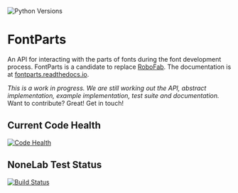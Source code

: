 ![Python Versions](https://img.shields.io/badge/python-2.7%2C%203.4%2C%203.5-blue.svg)

# FontParts

An API for interacting with the parts of fonts during the font development process. FontParts is a candidate to replace [RoboFab](http://robofab.com). The documentation is at [fontparts.readthedocs.io](http://fontparts.readthedocs.io/en/latest/).

*This is a work in progress. We are still working out the API, abstract implementation, example implementation, test suite and documentation.* Want to contribute? Great! Get in touch!

## Current Code Health

[![Code Health](https://landscape.io/github/robofab-developers/fontParts/master/landscape.svg?style=flat-square)](https://landscape.io/github/robofab-developers/fontParts/master)

## NoneLab Test Status

[![Build Status](https://travis-ci.org/robofab-developers/fontParts.svg?branch=master)](https://travis-ci.org/robofab-developers/fontParts)
